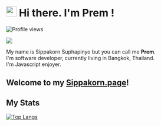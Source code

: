 # <img src="https://github.com/TheDudeThatCode/TheDudeThatCode/blob/master/Assets/Hi.gif" width="28px"> Hi there. I'm Prem !
![Profile views](https://komarev.com/ghpvc/?username=sippakorn-prem&color=lightgrey)

<a href="https://github.com/TheDudeThatCode/TheDudeThatCode/blob/master/Assets/dino.gif">
  <img align="center" src="https://github.com/TheDudeThatCode/TheDudeThatCode/blob/master/Assets/dino.gif"/>
</a>

My name is Sippakorn Suphapinyo but you can call me **Prem**.<br>
I'm software developer, currently living in  Bangkok, Thailand.<br>
I'm Javascript enjoyer.

## Welcome to my [Sippakorn.page](https://sippakorn.page)!

## My Stats

[![Top Langs](https://github-readme-stats.vercel.app/api/top-langs/?username=sippakorn-prem&layout=compact&theme=github_dark_dimmed)](https://github.com/sippakorn-prem)